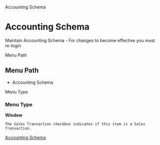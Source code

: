 
Accounting Schema
# Accounting Schema


Maintain Accounting Schema - For changes to become effective you must re-login

Menu Path
## Menu Path



- Accounting Schema

Menu Type
### Menu Type

**Window**

```
The Sales Transaction checkbox indicates if this item is a Sales Transaction.
```

[Accounting Schema](functional-guide/window/window-accounting-schema.md)
